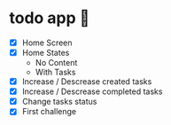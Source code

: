 # todo app 🚀  
- [x] Home Screen
- [x] Home States
    - No Content
    - With Tasks
- [x] Increase / Descrease created tasks
- [x] Increase / Descrease completed tasks
- [x] Change tasks status
- [x] First challenge
